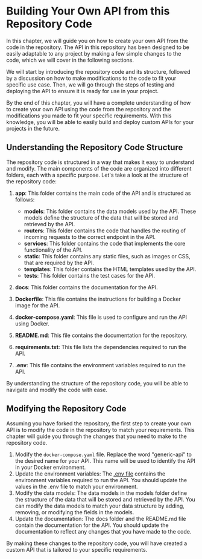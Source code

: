 # Building Your Own API from this Repository Code

In this chapter, we will guide you on how to create your own API from the code in the repository. The API in this repository has been designed to be easily adaptable to any project by making a few simple changes to the code, which we will cover in the following sections.

We will start by introducing the repository code and its structure, followed by a discussion on how to make modifications to the code to fit your specific use case. Then, we will go through the steps of testing and deploying the API to ensure it is ready for use in your project.

By the end of this chapter, you will have a complete understanding of how to create your own API using the code from the repository and the modifications you made to fit your specific requirements. With this knowledge, you will be able to easily build and deploy custom APIs for your projects in the future.

## Understanding the Repository Code Structure

The repository code is structured in a way that makes it easy to understand and modify. The main components of the code are organized into different folders, each with a specific purpose. Let's take a look at the structure of the repository code:

1. **app**: This folder contains the main code of the API and is structured as follows:
    - **models**: This folder contains the data models used by the API. These models define the structure of the data that will be stored and retrieved by the API.
    - **routers**: This folder contains the code that handles the routing of incoming requests to the correct endpoint in the API.
    - **services**: This folder contains the code that implements the core functionality of the API.
    - **static**: This folder contains any static files, such as images or CSS, that are required by the API.
    - **templates**: This folder contains the HTML templates used by the API.
    - **tests**: This folder contains the test cases for the API.

2. **docs**: This folder contains the documentation for the API.

3. **Dockerfile**: This file contains the instructions for building a Docker image for the API.

4. **docker-compose.yaml**: This file is used to configure and run the API using Docker.

5. **README.md**: This file contains the documentation for the repository.

6. **requirements.txt**: This file lists the dependencies required to run the API.

7. **.env**: This file contains the environment variables required to run the API.

By understanding the structure of the repository code, you will be able to navigate and modify the code with ease.

## Modifying the Repository Code

Assuming you have forked the repository, the first step to create your own API is to modify the code in the repository to match your requirements. This chapter will guide you through the changes that you need to make to the repository code.

1. Modify the `docker-compose.yaml` file. Replace the word "generic-api" to the desired name for your API. This name will be used to identify the API in your Docker environment.
2. Update the environment variables: The [.env file](./env_file/env-file-description.md) contains the environment variables required to run the API. You should update the values in the .env file to match your environment. 
3. Modify the data models: The data models in the models folder define the structure of the data that will be stored and retrieved by the API. You can modify the data models to match your data structure by adding, removing, or modifying the fields in the models.
4. Update the documentation: The docs folder and the README.md file contain the documentation for the API. You should update the documentation to reflect any changes that you have made to the code.

By making these changes to the repository code, you will have created a custom API that is tailored to your specific requirements.
